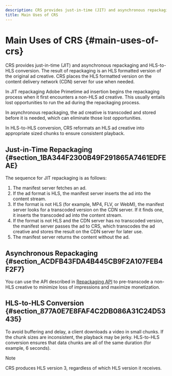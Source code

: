 ```yaml
---
description: CRS provides just-in-time (JIT) and asynchronous repackaging and HLS-to-HLS conversion. The result of repackaging is an HLS formatted version of the original ad creative. CRS places the HLS formatted version on the content delivery network (CDN) server for use when needed.
title: Main Uses of CRS
---
```


# Main Uses of CRS {#main-uses-of-crs}

CRS provides just-in-time (JIT) and asynchronous repackaging and HLS-to-HLS conversion. The result of repackaging is an HLS formatted version of the original ad creative. CRS places the HLS formatted version on the content delivery network (CDN) server for use when needed.

In JIT repackaging Adobe Primetime ad insertion begins the repackaging process when it first encounters a non-HLS ad creative. This usually entails lost opportunities to run the ad during the repackaging process.

In asynchronous repackaging, the ad creative is transcoded and stored before it is needed, which can eliminate those lost opportunities.

In HLS-to-HLS conversion, CRS reformats an HLS ad creative into appropriate sized chunks to ensure consistent playback.

## Just-in-Time Repackaging {#section_1BA344F2300B49F291865A7461EDFEAE}

The sequence for JIT repackaging is as follows:

1. The manifest server fetches an ad.
1. If the ad format is HLS, the manifest server inserts the ad into the content stream.
1. If the format is not HLS (for example, MP4, FLV, or WebM), the manifest server looks for a transcoded version on the CDN server. If it finds one, it inserts the transcoded ad into the content stream.
1. If the format is not HLS and the CDN server has no transcoded version, the manifest server passes the ad to CRS, which transcodes the ad creative and stores the result on the CDN server for later use.
1. The manifest server returns the content without the ad.

## Asynchronous Repackaging {#section_ACDFB43FDA4B445CB9F2A107FEB4F2F7}

You can use the API described in [Repackaging API](../~old-creative-repackaging-service/api-repackage.md) to pre-transcode a non-HLS creative to minimize loss of impressions and maximize monetization.

## HLS-to-HLS Conversion {#section_877A0E7E8FAF4C2DB086A31C24D53435}

To avoid buffering and delay, a client downloads a video in small chunks. If the chunk sizes are inconsistent, the playback may be jerky. HLS-to-HLS conversion ensures that data chunks are all of the same duration (for example, 6 seconds).

>[!NOTE]
>
>CRS produces HLS version 3, regardless of which HLS version it receives.